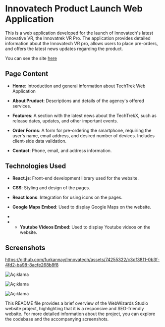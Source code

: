 # Innovatech Product Launch Web Application

This is a web application developed for the launch of Innovatech's latest innovative VR, the Innovatrek VR Pro. The application provides detailed information about the Innovatech VR pro, allows users to place pre-orders, and offers the latest news updates regarding the product.

You can see the site [here](https://innovatech-nine.vercel.app)

## Page Content

- **Home**: Introduction and general information about TechTrek Web Application
  
- **About Pruduct**: Descriptions and details of the agency's offered services.
  
- **Features**: A section with the latest news about the TechTrekX, such as release dates, updates, and other important events.

- **Order Forms**: A form for pre-ordering the smartphone, requiring the user's name, email address, and desired number of devices. Includes client-side data validation.
  
- **Contact**: Phone, email, and address information.

## Technologies Used

- **React.js**: Front-end development library used for the website.
  
- **CSS**: Styling and design of the pages.
  
- **React Icons**: Integration for using icons on the pages.
  
- **Google Maps Embed**: Used to display Google Maps on the website.
- 
- - **Youtube Videos Embed**: Used to display Youtube videos on the website.

## Screenshots

https://github.com/furkannay/Innovatech/assets/74255322/c3df3811-0b3f-4fd2-ba98-8acfe268b8f8




![Açıklama](https://github.com/furkannay/TechTrek/assets/74255322/9a7e0802-872f-4df5-9e15-6af14ea1b152)

![Açıklama](https://github.com/furkannay/Innovatech/assets/74255322/026ba348-4dc6-4560-a851-43aa7f7c45b5)

![Açıklama](https://github.com/furkannay/Innovatech/assets/74255322/fc6cdf0d-9f22-4841-87f4-6b4166b778ca)

This README file provides a brief overview of the WebWizards Studio website project, highlighting that it is a responsive and SEO-friendly website. For more detailed information about the project, you can explore the codebase and the accompanying screenshots.


